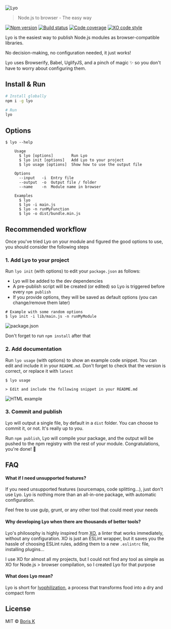 ![Lyo](https://i.imgur.com/nt5bYNJ.png)

> Node.js to browser - The easy way

[![Npm version](https://runkit.io/bokub/npm-version/branches/master/lyo)](https://npmjs.com/package/lyo)
[![Build status](https://badgen.net/travis/bokub/lyo)](https://travis-ci.org/bokub/lyo)
[![Code coverage](https://badgen.net/codecov/c/github/bokub/lyo)](https://codecov.io/gh/bokub/lyo)
[![XO code style](https://badgen.net/badge/code%20style/XO/5ed9c7)](https://github.com/xojs/xo)

Lyo is the easiest way to publish Node.js modules as browser-compatible libraries.

No decision-making, no configuration needed, it just works!

Lyo uses Browserify, Babel, UglifyJS, and a pinch of magic ✨ so you don't have to worry about configuring them.

## Install & Run

```sh
# Install globally
npm i -g lyo

# Run
lyo
```

## Options

```
$ lyo --help

    Usage
      $ lyo [options]        Run Lyo
      $ lyo init [options]   Add Lyo to your project
      $ lyo usage [options]  Show how to use the output file 

    Options
      --input   -i  Entry file
      --output  -o  Output file / folder
      --name    -n  Module name in browser

    Examples
      $ lyo
      $ lyo -i main.js
      $ lyo -n runMyFunction
      $ lyo -o dist/bundle.min.js
```


## Recommended workflow

Once you've tried Lyo on your module and figured the good options to use, you should consider
the following steps

### 1. Add Lyo to your project

Run `lyo init` (with options) to edit your `package.json` as follows:

- Lyo will be added to the dev dependencies
- A pre-publish script will be created (or edited) so Lyo is triggered before every `npm publish`
- If you provide options, they will be saved as default options (you can change/remove them later)

```
# Example with some random options
$ lyo init -i lib/main.js -n runMyModule
```
![package.json](https://i.imgur.com/yxBGqne.png)

Don't forget to run `npm install` after that

### 2. Add documentation

Run `lyo usage` (with options) to show an example code snippet. You can edit and include it in your `README.md`.
Don't forget to check that the version is correct, or replace it with `latest`

```
$ lyo usage

> Edit and include the following snippet in your README.md
```
![HTML example](https://i.imgur.com/xryNOT5.png)


### 3. Commit and publish

Lyo will output a single file, by default in a `dist` folder. You can choose to commit it, or not. It's really up to you.

Run `npm publish`, Lyo will compile your package, and the output will be pushed to the npm registry with the rest of your module.
Congratulations, you're done! 💪


## FAQ

#### What if I need unsupported features?

If you need unsupported features (sourcemaps, code splitting...), just don't use Lyo. Lyo is nothing more than an
all-in-one package, with automatic configuration.

Feel free to use gulp, grunt, or any other tool that could meet your needs

#### Why developing Lyo when there are thousands of better tools?

Lyo's philosophy is highly inspired from [XO](https://github.com/xojs/xo), a linter that works immediately, without any
configuration. XO is just an ESLint wrapper, but it saves you the hassle of choosing ESLint rules, adding them to a
new `.eslintrc` file, installing plugins...

I use XO for almost all my projects, but I could not find any tool as simple as XO for Node.js > browser compilation, so
I created Lyo for that purpose
 
#### What does Lyo mean?

Lyo is short for [lyophilization](https://en.wiktionary.org/wiki/lyophilization), a process that transforms food
into a dry and compact form


## License

MIT © [Boris K](https://github.com/bokub)
